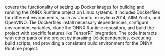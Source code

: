 covers the functionality of setting up Docker images for building and running the ONNX Runtime project on Linux systems. It includes Dockerfiles for different environments, such as Ubuntu, manylinux2014, ARM Yocto, and OpenVINO. The Dockerfiles install necessary dependencies, configure environment variables, clone the ONNX Runtime repository, and build the project with specific features like TensorRT integration. The code interacts with other parts of the project by installing OS dependencies, executing build scripts, and providing a consistent build environment for the ONNX Runtime project.